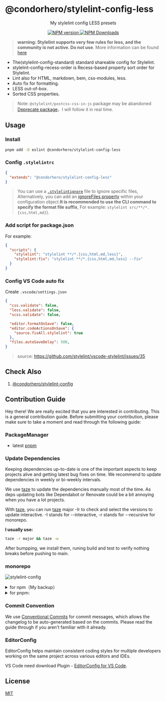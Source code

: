 # @condorhero/stylelint-config-less

<p align="center">
    My stylelint config LESS presets
</p>


<p align="center">
    <a href="https://www.npmjs.com/package/@condorhero/stylelint-config-less" target="__blank">
        <img src="https://img.shields.io/npm/v/@condorhero/stylelint-config-less?color=a1b858&label=" alt="NPM version">
    </a>
    <a href="https://www.npmjs.com/package/@condorhero/stylelint-config-less" target="__blank">
        <img alt="NPM Downloads" src="https://img.shields.io/npm/dm/@condorhero/stylelint-config-less?color=50a36f&label=">
    </a>
    <br />
</p>

> **warning: Stylelint supports very few rules for less, and the community is not active. Do not use**. More information can be found [here](https://github.com/stylelint/stylelint/issues/5375)

- The(stylelint-config-standard) standard shareable config for Stylelint.
- stylelint-config-recess-order is Recess-based property sort order for Stylelint.
- Lint also for HTML, markdown, bem, css-modules, less.
- Auto fix for formatting.
- LESS out-of-box.
- Sorted CSS properties.

> Note: `@stylelint/postcss-css-in-js` package may be abandoned [Deprecate package](https://github.com/stylelint/postcss-css-in-js/issues/225)，I will follow it in real time.

## Usage

### Install

```bash
pnpm add -D eslint @condorhero/stylelint-config-less
```

### Config `.stylelintrc`

```json
{
  "extends": "@condorhero/stylelint-config-less"
}
```

> You can use a [`.stylelintignore`](https://stylelint.io/user-guide/ignore-code#files-entirely) file to ignore specific files, Alternatively, you can add an [ignoreFiles property](https://stylelint.io/user-guide/configure#ignorefiles) within your configuration object.**It is recommended to use the CLI command to specify the format file suffix**, For example: `stylelint src/**/*.{css,html,md}`).

### Add script for package.json

For example:

```json
{
  "scripts": {
    "stylelint": "stylelint **/*.{css,html,md,less}",
    "stylelint:fix": "stylelint **/*.{css,html,md,less} --fix"
  }
}
```

### Config VS Code auto fix

Create `.vscode/settings.json`

```json
{
  "css.validate": false,
  "less.validate": false,
  "scss.validate": false,

  "editor.formatOnSave": false,
  "editor.codeActionsOnSave": {
    "source.fixAll.stylelint": true
  },
  "files.autoSaveDelay": 500,
}
```
> source: https://github.com/stylelint/vscode-stylelint/issues/35

## Check Also

1. [@condorhero/stylelint-config](../../README.md)

## Contribution Guide

Hey there! We are really excited that you are interested in contributing. This is a general contribution guide. Before submitting your contribution, please make sure to take a moment and read through the following guide:

### PackageManager

- latest [pnpm](https://pnpm.io/)

### Update Dependencies

Keeping dependencies up-to-date is one of the important aspects to keep projects alive and getting latest bug fixes on time. We recommend to update dependencies in weekly or bi-weekly intervals.

We use [taze](https://github.com/antfu/taze) to update the dependencies manually most of the time. As deps updating bots like Dependabot or Renovate could be a bit annoying when you have a lot projects.

With [taze](https://github.com/antfu/taze), you can run [taze](https://github.com/antfu/taze) major -Ir to check and select the versions to update interactive. -I stands for --interactive, -r stands for --recursive for monorepo.

**I usually use:**

```zsh
taze -r major && taze -w
```

After bumpping, we install them, runing build and test to verify nothing breaks before pushing to main.

### monorepo

![stylelint-config](https://user-images.githubusercontent.com/47056890/173309864-cb19da18-2531-4407-9f07-f17e00616f90.png)

<details>
<summary>for npm（My backup）</summary>

<br />

```zsh
# add a monorepo，package.json adds a new field workspaces, which you can also add manually
npm init -w ./packages/typescript

# Run "test" script on all packages
npm run test --workspaces
# Tip - this also works:
npm run test  -ws

# To run a command for a specific package, add the --workspace (singular) flag:
# Runs "test" only on package-a
npm run test --workspace package-a

# Tip - this also works:
npm run test -w package-a
```


<br />
</details>


<details>
<summary>for pnpm:</summary>

<br />

```zsh
# add a file pnpm-workspace.yaml
# for example:
packages:
  - 'packages/*'


# Run "test" script on all packages
pnpm run test -r
# Tip - this also works:
pnpm run test --recursive

# To run a command for a specific package, add the --workspace and --filter flag:
# Runs "test" only on package-a
npm run test --recursive --filter="package-a"

# Tip - this also works:
npm run test -r -F="package-a"
```


> Note: pnpm -w is --workspace-root
Run as if pnpm was started in the root of the [workspace](https://pnpm.io/workspaces) instead of the current working directory.

<br />
</details>


### Commit Convention
We use [Conventional Commits](https://www.conventionalcommits.org/) for commit messages, which allows the changelog to be auto-generated based on the commits. Please read the guide through if you aren't familiar with it already.

### EditorConfig

EditorConfig helps maintain consistent coding styles for multiple developers working on the same project across various editors and IDEs.

VS Code need download Plugin - [EditorConfig for VS Code](https://marketplace.visualstudio.com/items?itemName=EditorConfig.EditorConfig).

## License

[MIT](https://github.com/condorheroblog/stylelint-config/blob/main/LICENSE)
